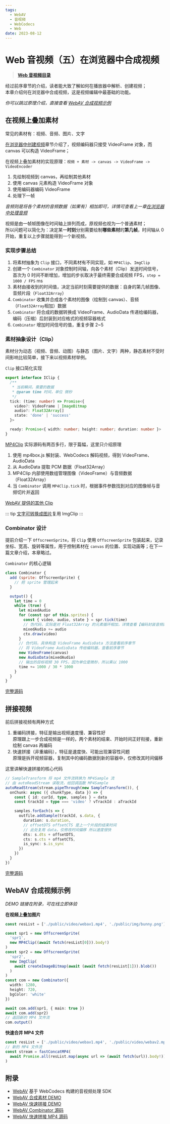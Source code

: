 ```yaml
---
tags:
  - WebAV
  - 音视频
  - WebCodecs
  - Web
date: 2023-08-12
---
```


# Web 音视频（五）在浏览器中合成视频

> [**Web 音视频目录**](/tag/WebAV)

经过前序章节的介绍，读者能大致了解如何在播放器中解析、创建视频；  
本章介绍何在浏览器中合成视频，这是视频编辑中最基础的功能。  

*你可以跳过原理介绍，直接查看 [WebAV 合成视频示例](#webav-合成视频示例)*  

## 在视频上叠加素材
常见的素材有：视频、音频、图片、文字

[在浏览器中创建视频](/posts/2023/07/31/webav-3-create-video/)章节介绍了，视频编码器只接受 VideoFrame 对象，而 canvas 可以构造 VideoFrame；  

在视频上叠加素材的实现原理：`视频 + 素材 -> canvas -> VideoFrame -> VideoEncoder`  
1. 先绘制视频到 canvas，再绘制其他素材
2. 使用 canvas 元素构造 VideoFrame 对象
3. 使用编码器编码 VideoFrame
4. 处理下一帧

*音频则是将各个素材的音频数据（如果有）相加即可，详情可查看上一章[在浏览器中处理音频](/posts/2023/08/05/webav-4-process-audio/)*

视频是由一帧帧图像在时间轴上排列而成，原视频也视为一个普通素材；  
所以问题可以简化为：决定某一**时刻**分别需要绘制**哪些素材**的**第几帧**，时间轴从 0 开始，重复以上步骤就能得到一个新视频。  

### 实现步骤总结
1. 将素材抽象为 `Clip` 接口，不同素材有不同实现，如 `MP4Clip`、`ImgClip`
2. 创建一个 `Combinator` 对象控制时间轴，向各个素材（Clip）发送时间信号，首次为 0
   时间不断增加，增加的步长取决于最终需要合成视频 FPS，`step = 1000 / FPS` ms
3. 素材由接收到的时间值，决定当前时刻需要提供的数据：自身的第几帧图像、音频片段（`Float32Array`）
4. `Combinator` 收集并合成各个素材的图像（绘制到 canvas）、音频（`Float32Array`相加）数据
5. `Combinator` 将合成的数据转换成 VideoFrame、AudioData 传递给编码器，编码（压缩）后封装到对应格式的视频容器格式
6. `Combinator` 增加时间信号的值，重复步骤 2~5

### 素材抽象设计（Clip）
素材分为动态（视频、音频、动图）与静态（图片、文字）两种，静态素材不受时间影响比较简单，接下来以视频素材举例。  

`Clip` 接口简化实现
```ts
export interface IClip {
  /**
   * 当前瞬间，需要的数据
   * @param time 时间，单位 微秒
   */
  tick: (time: number) => Promise<{
    video?: VideoFrame | ImageBitmap
    audio?: Float32Array[]
    state: 'done' | 'success'
  }>

  ready: Promise<{ width: number; height: number; duration: number }>
}
```

[MP4Clip][2] 实际源码有两百多行，限于篇幅，这里只介绍原理
1. 使用 mp4box.js 解封装、WebCodecs 解码视频，得到 VideoFrame、AudioData
2. 从 AudioData 提取 PCM 数据（Float32Array）
3. MP4Clip 内部使用数组管理图像（VideoFrame）与音频数据（Float32Array）
4. 当 `Combinator` 调用 `MP4Clip.tick` 时，根据事件参数找到对应的图像帧与音频切片并返回

[WebAV 提供的其他 Clip][1]

::: tip
[文字可转换成图片][8]复用 ImgClip
:::

### Combinator 设计

提前介绍一下 `OffscreenSprite`，将 `Clip` 使用 `OffscreenSprite` 包装起来，记录坐标、宽高、旋转等属性，用于控制素材在 `canvas` 的位置、实现动画等；在下一篇文章介绍，本章略过。

`Combinator` 的核心逻辑
```js
class Combinator {
  add (sprite: OffscreenSprite) {
    // 把 sprite 管理起来
  }

  output() {
    let time = 0
    while (true) {
      let mixedAudio
      for (const spr of this.sprites) {
        const { video, audio, state } = spr.tick(time)
        // 伪代码，实际是对 Float32Array 的元素循环相加，详情查看【编码封装音频数据】章节
        mixedAudio += audio
        ctx.draw(video)
      }
      // 伪代码，具体构造 VideoFrame AudioData 方法查看前序章节
      // 将 VideoFrame AudioData 传给编码器，查看前序章节
      new VideoFrame(canvas)
      new AudioData(mixedAudio)
      // 输出的目标视频 30 FPS，因为单位是微秒，所以乘以 1000
      time += 1000 / 30 * 1000
    }
  }
}
```

[完整源码][3]  

## 拼接视频
前后拼接视频有两种方式
1. 重编码拼接，特征是输出视频速度慢、兼容性好  
   原理跟上一步合成视频是一样的，两个素材的结束、开始时间正好衔接，重新绘制 canvas 再编码
2. 快速拼接（非重编码），特征是速度快、可能出现兼容性问题  
   原理是拆开视频容器，复制其中的编码数据到新的容器中，仅修改其时间偏移

这里讲解快速拼接的核心代码
```ts
// SampleTransform 将 mp4 文件流转换为 MP4Sample 流
// 由 autoReadStream 读取流，给回调函数 MP4Sample
autoReadStream(stream.pipeThrough(new SampleTransform()), {
  onChunk: async ({ chunkType, data }) => {
    const { id: curId, type, samples } = data
    const trackId = type === 'video' ? vTrackId : aTrackId

    samples.forEach(s => {
      outfile.addSample(trackId, s.data, {
        duration: s.duration,
        // offsetDTS offsetCTS 是上一个片段的结束时间
        // 此处复用 data，仅修改时间偏移 所以速度很快
        dts: s.dts + offsetDTS,
        cts: s.cts + offsetCTS,
        is_sync: s.is_sync
      })
    })
  }
})
```
[完整源码][4]

## WebAV 合成视频示例
*DEMO 链接在附录，可在线立即体验*

**在视频上叠加图片**
```ts
const resList = ['./public/video/webav1.mp4', './public/img/bunny.png']

const spr1 = new OffscreenSprite(
  'spr1',
  new MP4Clip((await fetch(resList[0])).body!)
)
const spr2 = new OffscreenSprite(
  'spr2',
  new ImgClip(
    await createImageBitmap(await (await fetch(resList[1])).blob())
  )
)
const com = new Combinator({
  width: 1280,
  height: 720,
  bgColor: 'white'
})

await com.add(spr1, { main: true })
await com.add(spr2)
// 返回新的 MP4 文件流
com.output()
```

**快速合并 MP4 文件**
```ts
const resList = ['./public/video/webav1.mp4', './public/video/webav2.mp4']
// 新的 MP4 文件流
const stream = fastConcatMP4(
  await Promise.all(resList.map(async url => (await fetch(url)).body!))
)
```


## 附录
- [WebAV][5] 基于 WebCodecs 构建的音视频处理 SDK
- [WebAV 合成素材 DEMO][6]
- [WebAV 快速拼接 DEMO][7]
- [WebAV Combinator 源码][3]
- [WebAV 快速拼接 MP4 源码][4]

[1]: https://github.com/hughfenghen/WebAV/tree/49bed37798412d29a1ec51ef5f7d45cd7682b218/packages/av-cliper/src/clips
[2]: https://github.com/hughfenghen/WebAV/blob/49bed37798412d29a1ec51ef5f7d45cd7682b218/packages/av-cliper/src/clips/mp4-clip.ts#L13
[3]: https://github.com/hughfenghen/WebAV/blob/49bed37798412d29a1ec51ef5f7d45cd7682b218/packages/av-cliper/src/combinator.ts#L151
[4]: https://github.com/hughfenghen/WebAV/blob/49bed37798412d29a1ec51ef5f7d45cd7682b218/packages/av-cliper/src/mp4-utils.ts#L646
[5]: https://github.com/hughfenghen/WebAV
[6]: https://hughfenghen.github.io/WebAV/demo/concat-media.html
[7]: https://hughfenghen.github.io/WebAV/demo/fast-concat-mp4.html
[8]: https://github.com/hughfenghen/WebAV/blob/49bed37798412d29a1ec51ef5f7d45cd7682b218/packages/av-cliper/src/dom-utils.ts#L36